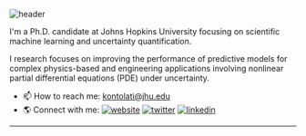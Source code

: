 ![header](https://capsule-render.vercel.app/api?type=waving&color=ffb6c1&height=180&section=header&text=Hi%20There!%20I'm%20Katiana%20✨%20&fontSize=30&fontColor=ffffff&animation=FadeIn&fontAlignY=38&&descAlignY=80&descAlign=62)

I'm a Ph.D. candidate at Johns Hopkins University focusing on scientific machine learning and uncertainty quantification.

I research focuses on improving the performance of predictive models for complex physics-based and engineering applications involving nonlinear partial differential equations (PDE) under uncertainty.

- 📫 How to reach me: [kontolati@jhu.edu](mailto:kontolati@jhu.edu)
- 🌎 Connect with me: [![website](https://img.shields.io/badge/-@website-313131?style=flat&labelColor=313131&logo=safari&logoColor=white&color=313131)](https://www.katianakontolati.com/)  [![twitter](https://img.shields.io/badge/-@kontolati-313131?style=flat&labelColor=313131&logo=twitter&logoColor=white&color=313131)](https://twitter.com/kontolati)  [![linkedin](https://img.shields.io/badge/-@katiana-313131?style=flat&labelColor=313131&logo=LinkedIn&logoColor=white&color=313131)](https://www.linkedin.com/in/katiana-kontolati/)  

---

